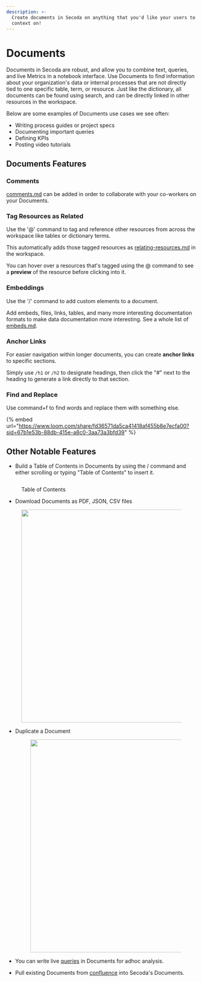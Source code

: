 ```yaml
---
description: >-
  Create documents in Secoda on anything that you'd like your users to have more
  context on!
---
```


# Documents

Documents in Secoda are robust, and allow you to combine text, queries, and live Metrics in a notebook interface. Use Documents to find information about your organization's data or internal processes that are not directly tied to one specific table, term, or resource. Just like the dictionary, all documents can be found using search, and can be directly linked in other resources in the workspace.

Below are some examples of Documents use cases we see often:

* Writing process guides or project specs
* Documenting important queries
* Defining KPIs
* Posting video tutorials

## Documents Features

### Comments

[comments.md](comments.md "mention") can be added in order to collaborate with your co-workers on your Documents.

### Tag Resources as Related

Use the '@' command to tag and reference other resources from across the workspace like tables or dictionary terms.

This automatically adds those tagged resources as [relating-resources.md](../../resource-and-metadata-management/relating-resources.md "mention") in the workspace.

You can hover over a resources that's tagged using the @ command to see a **preview** of the resource before clicking into it.

### Embeddings

Use the '/' command to add custom elements to a document.

Add embeds, files, links, tables, and many more interesting documentation formats to make data documentation more interesting. See a whole list of [embeds.md](embeds.md "mention").

### Anchor Links

For easier navigation within longer documents, you can create **anchor links** to specific sections.

Simply use `/h1` or `/h2` to designate headings, then click the "#" next to the heading to generate a link directly to that section.

### Find and Replace

Use command+f to find words and replace them with something else.

{% embed url="https://www.loom.com/share/fd36571da5ca41418af455b8e7ecfa00?sid=67b1e53b-88db-415e-a8c0-3aa73a3bfd39" %}

## Other Notable Features

* Build a Table of Contents in Documents by using the / command and either scrolling or typing "Table of Contents" to insert it.

<figure><img src="https://secoda-public-media-assets.s3.amazonaws.com/e963446f-1b43-4594-9de8-471c8fa753d6.png" alt=""><figcaption><p>Table of Contents</p></figcaption></figure>

* Download Documents as PDF, JSON, CSV files

<figure><img src="https://secoda-public-media-assets.s3.amazonaws.com/c83cd61b-092e-4c55-a218-b87ba419c2d2.png" alt="" width="563"><figcaption></figcaption></figure>

*   Duplicate a Document

    <figure><img src="https://secoda-public-media-assets.s3.amazonaws.com/50b4e90a-40af-40d2-96ec-2053bcde896c.png" alt="" width="563"><figcaption></figcaption></figure>
* You can write live [queries](../queries/ "mention") in Documents for adhoc analysis.
* Pull existing Documents from [confluence](../../extensions/confluence/ "mention") into Secoda's Documents.
